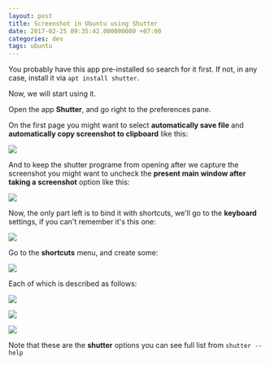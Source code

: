 ```yaml
---
layout: post
title: Screenshot in Ubuntu using Shutter
date: 2017-02-25 09:35:42.000000000 +07:00
categories: dev
tags: ubuntu
---
```

You probably have this app pre-installed so search for it first.
If not, in any case, install it via `apt install shutter`.

Now, we will start using it.

Open the app **Shutter**, and go right to the preferences pane.

On the first page you might want to select **automatically save file** and **automatically copy screenshot to clipboard** like this:

![](/content/images/2017/02/Shutter---Preferences_013-1.png)

And to keep the shutter programe from opening after we capture the screenshot you might want to uncheck the **present main window after taking a screenshot** option like this:

![](/content/images/2017/02/002_Shutter---Preferences-1.png)

Now, the only part left is to bind it with shortcuts, we'll go to the **keyboard** settings, if you can't remember it's this one:

![](/content/images/2017/02/003_Keyboard.png)

Go to the **shortcuts** menu, and create some:

![](/content/images/2017/02/004_Keyboard.png)

Each of which is described as follows:

![](/content/images/2017/02/Custom-Shortcut_009.png)

![](/content/images/2017/02/Custom-Shortcut_008.png)

![](/content/images/2017/02/Custom-Shortcut_007.png)

Note that these are the **shutter** options you can see full list from `shutter --help`
